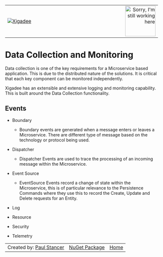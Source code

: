 ﻿<table>
<tr>
<td width="80%"><a href="../../../README.md"><img src="../../../../docs/X2a.png" alt="Xigadee"></a></td>
<td width = "*" align="right"><img src="../../../docs/smallWIP.jpg" alt="Sorry, I'm still working here" height="100"></td>
</tr>
</table>

# Data Collection and Monitoring

Data collection is one of the key requirements for a Microservice based application. This is due to the distributed nature of the solutions. 
It is critical that each key component can be monitored independently.

Xigadee has an extensible and extensive logging and monitoring capability. This is built around the Data Collection functionality.

## Events

- Boundary
   - Boundary events are generated when a message enters or leaves a Microservice. There are different type of message based on the technology or protocol being used.

- Dispatcher
  - Dispatcher Events are used to trace the processing of an incoming message within the Microservice.

- Event Source
  - EventSource Events record a change of state within the Microservice, this is of particular relevance to the Persistence Commands where they use this to record the Create, Update and Delete requests for an Entity.

- Log

- Resource

- Security

- Telemetry

<table><tr> 
<td>Created by: <a href="http://github.com/paulstancer">Paul Stancer</a></td>
  <td><a href="https://www.nuget.org/packages/Xigadee">NuGet Package</a></td>
  <td><a href="../../../README.md">Home</a></td>
</tr></table>
